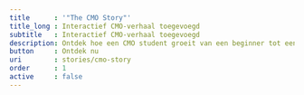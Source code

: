 ```yaml
---
title      : '"The CMO Story"'
title_long : Interactief CMO-verhaal toegevoegd
subtitle   : Interactief CMO-verhaal toegevoegd
description: Ontdek hoe een CMO student groeit van een beginner tot een ervaren professional.
button     : Ontdek nu
uri        : stories/cmo-story
order      : 1
active     : false
---
```

